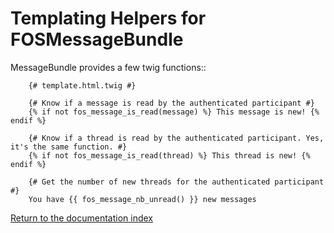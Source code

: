 Templating Helpers for FOSMessageBundle
=======================================

MessageBundle provides a few twig functions::

```html+jinja
    {# template.html.twig #}

    {# Know if a message is read by the authenticated participant #}
    {% if not fos_message_is_read(message) %} This message is new! {% endif %}

    {# Know if a thread is read by the authenticated participant. Yes, it's the same function. #}
    {% if not fos_message_is_read(thread) %} This thread is new! {% endif %}

    {# Get the number of new threads for the authenticated participant #}
    You have {{ fos_message_nb_unread() }} new messages
```

[Return to the documentation index](00-index.md)
